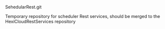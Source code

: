 SehedularRest.git

Temporary repository for scheduler Rest services, should be merged to the HexiCloudRestServices repository